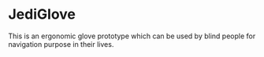 # JediGlove
This is an ergonomic glove prototype which can be used by blind people for navigation purpose in their lives.

